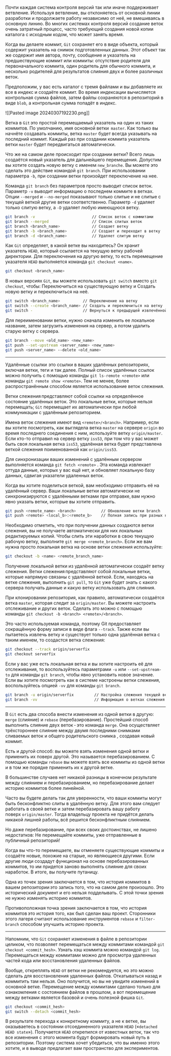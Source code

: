 Почти каждая система контроля версий так или иначе поддерживает ветвление. Используя ветвление, вы отклоняетесь от основной линии разработки и продолжаете работу независимо от неё, не вмешиваясь в основную линию. Во многих системах контроля версий создание веток  очень затратный процесс, часто требующий   создания новой копии каталога с исходным кодом, что может занять время.

Когда вы делаете коммит, `Git` сохраняет его в виде объекта, который содержит указатель на снимок подготовленных данных. Этот объект так же содержит имя автора, почту, сообщение и указатель на предшествующие коммит или коммиты: отсутствие родителя для первоначального коммита, один родитель для обычного коммита, и несколько родителей для результатов слияния двух и более различных веток.

Предположим, у вас есть каталог с тремя файлами и вы добавляете их все в индекс и создаёте коммит. Во время индексации вычисляется контрольная сумма файлов, затем файлы сохраняются в репозиторий в виде `blob`, а контрольная сумма попадёт в индекс.

![[Pasted image 20240307192230.png]]

Ветка в `Git` это простой перемещаемый указатель на один из таких коммитов. По умолчанию, имя основной ветки  `master`. Как только вы начнёте создавать коммиты, ветка `master` будет всегда указывать на последний коммит. Каждый раз при создании коммита указатель ветки `master` будет передвигаться автоматически.

Что же на самом деле происходит при создании ветки? Всего лишь создаётся новый указатель для дальнейшего перемещения. Допустим вы хотите создать новую ветку с именем `new_branche`. Вы можете это сделать это действие командой `git branch`. При использовании параметра `-b`, при создании ветки произойдет переключение на нее.

Команда `git branch` без параметров просто выводит список веток. Параметр `-v` выводит информацию о последнем коммите в ветках. Опции `--merged` и `--no-merged` показывают только слитые и не слитые с текущей веткой другие ветки соответственно.
Параметр `-d` удаляет только слитую ветку, а `-D` удаляет любую имеющуюся ветку.

```sh
git branch -v                         // Список веток с коммитами
git branch --merged                   // Список слитых веток
git branch <branch_name>              // Создает ветку
git branch -b <branch_name>           // Создает и переходит в ветку
git branch -d <branch_name>           // Удаляет слитую ветку
```


Как `Git` определяет, в какой ветке вы находитесь? Он хранит указатель `HEAD`, который ссылается на текущую ветку рабочей директории. Для переключения на другую ветку, то есть перемещение указателя `HEAD` выполняется команда `git checkout <name>`.

```sh
git checkout <branch_name>
```

В новых версиях `Git`, вы можете использовать `git switch` вместо `git checkout`, чтобы: Переключиться на существующую ветку и Создать новую ветку и переключиться на неё.

```sh
git switch <branch_name>          // Переключение на ветку
git switch --create <branch_name> // Создать и переключиться на ветку
git switch -                      // Вернуться к предыдущей извлечённой ветке
```

Для переименовании ветки, нужно сначала изменить ее локальное название, затем загрузить изменения на сервер, а потом удалить старую ветку с сервера.

```sh
git branch --move <old_name> <new_name>
git push --set-upstream <server_name> <new_name>
git push <server_name> --delete <old_name>
```

---

Удалённые ссылки  это ссылки в ваших удалённых репозиториях, включая ветки, теги и так далее. Полный список удалённых ссылок можно получить с помощью команды `git ls-remote <remote>` или команды `git remote show <remote>`. Тем не менее, более распространённым способом является использование веток слежения.

Ветки слежения представляют собой ссылки на определённое состояние удалённых веток. Это локальные ветки, которые нельзя перемещать; `Git` перемещает их автоматически при любой коммуникации с удалённым репозиторием.

Имена веток слежения имеют вид `<remote>/<branch>`. Например, если вы хотите посмотреть, как выглядела ветка `master` на сервере `origin` во время последнего соединения с ним, используйте ветку `origin/master`. Если кто-то отправил на сервер ветку `iss53`, при том что у вас может быть своя локальная ветка `iss53`, удалённая ветка будет представлена веткой слежения поименованной как `origin/iss53`.

Для синхронизации ваших изменений с удалённым сервером выполняется команда `git fetch <remote>` . Эта команда извлекает оттуда данные, которых у вас ещё нет, и обновляет локальную базу данных, сдвигая указатели удаленных веток.

Когда вы хотите поделиться веткой, вам необходимо отправить её на удалённый сервер. Ваши локальные ветки автоматически не синхронизируются с удалёнными ветками при отправке, вам нужно явно указать ветки, которые вы хотите отправить.

```sh
git push <remote_name> <branch>           // Обновление ветки branch
git push <remote> <local_b>:<remote_b>    // Полная запись при разных названиях
```

Необходимо отметить, что при получении данных создаются ветки слежения, вы не получаете автоматически для них локальных редактируемых копий. Чтобы слить эти наработки в свою текущую рабочую ветку, выполните `git merge <remote_branch>`.   Если же вам нужна просто локальная ветка на основе ветки слежения используйте:

```sh
git checkout -b <name> <remote_branch_name>
```

Получение локальной ветки из удалённой автоматически создаёт ветку слежения. Ветки слежения представляют собой локальные ветки, которые напрямую связаны с удалённой веткой. Если, находясь на ветке слежения, выполнить `git pull`, то `Git` уже будет знать с какого сервера получать данные и какую ветку использовать для слияния.

При клонировании репозитория, как правило, автоматически создаётся ветка `master`, которая следит за `origin/master`. Вы можете настроить отслеживание и других веток. Cделать это можно с помощью команды `git checkout -b <branch> <remote>/<branch>`. 

Это часто используемая команда, поэтому Git предоставляет сокращённую форму записи в виде флага `--track`. Также если вы пытаетесь извлечь ветку и существует только одна удалённая ветка с таким именем, то создастся ветка слежения:

```sh
git checkout --track origin/serverfix
git checkout serverfix     
```

Если у вас уже есть локальная ветка и вы хотите настроить её для отслеживания, то воспользуйтесь параметрами `-u` или `--set-upstream-to` для команды `git branch`, чтобы явно установить новое значение. Если вы хотите посмотреть как в системе настроены ветки слежения, воспользуйтесь опцией `-vv` для команды `git branch`.

```sh
git branch -u origin/serverfix         // Настройка слежения текущей ветки
git branch -vv                         // Информация о ветках слежения  
```

---

В `Git` есть два способа внести изменения из одной ветки в другую: `merge` (слияние) и `rebase` (перебазирование). Простейший способ выполнить слияние двух веток - это команда `merge`. Она осуществляет трёхстороннее слияние между двумя последними снимками сливаемых веток и общего родительского снимка , создавая новый коммит.

Есть и другой способ: вы можете взять изменения одной ветки и применить их поверх другой. Это называется перебазированием. С помощью команды `rebase` вы можете взять все коммиты из одной ветки и в том же порядке применить их к другой ветке.

В большинстве случаев нет никакой разницы в конечном результате между слиянием и перебазированием, но перебазирование делает историю коммитов более линейной.

Часто вы будете делать так для уверенности, что ваши коммиты могут быть бесконфликтно слиты в удалённую ветку. Для этого вам следует работать в своей ветке и затем перебазировать вашу работу поверх `origin/master`. Тогда владельцу проекта не придётся делать никакой лишней работы, всё решится бесконфликтным слиянием.

Но даже перебазирование, при всех своих достоинствах, не лишено недостатков:        Не перемещайте коммиты, уже отправленные в публичный репозиторий!

Когда вы что-то перемещаете, вы отменяете существующие коммиты и создаёте новые, похожие на старые, но являющиеся другими. Если другие люди создадут функционал на основе перебазированных коммитов, то им придется заново  выполнять слияние для своих наработок. В итоге, вы получите путаницу.

Одна из точек зрения заключается в том, что история коммитов в вашем репозитории это запись того, что на самом деле произошло. Это исторический документ и его нельзя подделывать. С этой точки зрения не нужно изменять историю коммитов.

Противоположная точка зрения заключается в том, что история коммитов это история того, как был сделан ваш проект. Сторонники этого лагеря считают использование инструментов `rebase` и `filter-branch` способом улучшить историю проекта.

---

Напомним, что `Git` сохраняет изменения в файле в репозитории целиком, что позволяет перемещаться между коммитами командой `git checkout <commit_hesh>`. Узнать хэш коммита можно командой `git log`. Перемещаться между коммитами можно для просмотра удаленных частей кода или восстановления удаленных файлов.

Вообще, откреплять `HEAD` от ветки не рекомендуется, но это можно сделать для восстановления удаленных файлов. Откатываться назад и коммитить там нельзя. Оно получится, но вы не увидите изменений в основной ветке. Перемещение между коммитами сделано только для ознакомления с состоянием файлов в прошлом, а вот перемещение между ветками является базовой и очень полезной фишка `Git`.

```sh
git checkout <commit_hesh>
git switch --detach <commit_hesh>
```

В результате перехода к конкретному коммиту, а не к ветке, вы оказываетесь в состоянии отсоединенного указателя `HEAD` («`detached HEAD state`»). Получается       `HEAD` открепился от известных веток, так что все изменения с этого момента будут формировать новый путь в репозитории. Поэтому система хочет убедиться, что вы именно этого хотите, и в выводе предлагает вам пространство для экспериментов.